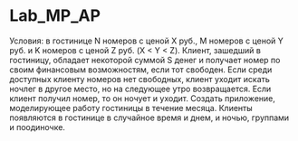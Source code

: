 # Lab_MP_AP
Условия: в гостинице N номеров с ценой X руб., M номеров с ценой Y руб. и K номеров с ценой Z руб. (X < Y < Z). Клиент, зашедший в гостиницу, обладает некоторой суммой S денег и получает номер по своим финансовым возможностям, если тот свободен. Если среди доступных клиенту номеров нет свободных, клиент уходит искать ночлег в другое место, но на следующее утро возвращается. Если клиент получил номер, то он ночует и уходит. Создать приложение, моделирующее работу гостиницы в течение месяца. Клиенты появляются в гостинице в случайное время и днем, и ночью, группами и поодиночке.
